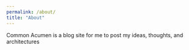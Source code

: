 ```yaml
---
permalink: /about/
title: "About"
---
```


Common Acumen is a blog site for me to post my ideas, thoughts, and architectures